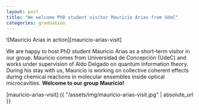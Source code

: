 ```yaml
---
layout: post
title: "We welcome PhD student visitor Mauricio Arias from UdeC"
categories: graduation
---
```


![Mauricio Arias in action][mauricio-arias-visit]

We are happy to host PhD student Mauricio Arias as a short-term visitor in our group. Mauricio comes from Universidad de Concepción (UdeC) and works under supervision of Aldo Delgado on quantum information theory. During his stay with us, Mauricio is working on collective coherent effects during chemical reactions in molecular ensembles inside optical microcavities. **Welcome to our group Mauricio!** 



[mauricio-arias-visit]:{{ "/assets/img/mauricio-arias-visit.jpg" | absolute_url }} 